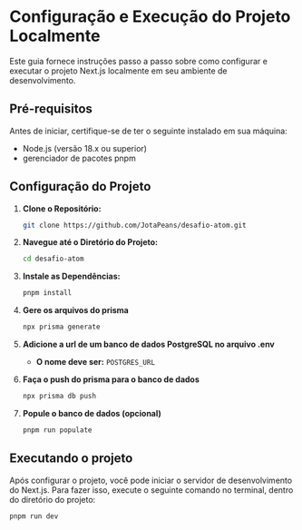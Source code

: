# Configuração e Execução do Projeto Localmente

Este guia fornece instruções passo a passo sobre como configurar e executar o projeto Next.js localmente em seu ambiente de desenvolvimento.

## Pré-requisitos

Antes de iniciar, certifique-se de ter o seguinte instalado em sua máquina:

- Node.js (versão 18.x ou superior)
- gerenciador de pacotes pnpm 

## Configuração do Projeto

1. **Clone o Repositório:**

   ```bash
   git clone https://github.com/JotaPeans/desafio-atom.git
   ```

2. **Navegue até o Diretório do Projeto:**

   ```bash
   cd desafio-atom
   ```

3. **Instale as Dependências:**

   ```bash
   pnpm install
   ```

3. **Gere os arquivos do prisma**

   ```bash
   npx prisma generate
   ```

4. **Adicione a url de um banco de dados PostgreSQL no arquivo .env**

   - **O nome deve ser:** ```POSTGRES_URL```

4. **Faça o push do prisma para o banco de dados**

   ```bash
   npx prisma db push
   ```

5. **Popule o banco de dados (opcional)**

   ```bash
   pnpm run populate
   ```

## Executando o projeto

Após configurar o projeto, você pode iniciar o servidor de desenvolvimento do Next.js. Para fazer isso, execute o seguinte comando no terminal, dentro do diretório do projeto:

```bash
pnpm run dev
```